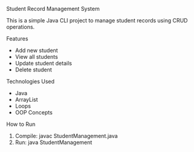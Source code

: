  Student Record Management System

This is a simple Java CLI project to manage student records using CRUD operations.

 Features
- Add new student
- View all students
- Update student details
- Delete student

 Technologies Used
- Java
- ArrayList
- Loops
- OOP Concepts

 How to Run
1. Compile: javac StudentManagement.java
2. Run: java StudentManagement

